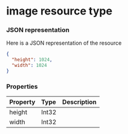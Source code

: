 # image resource type



### JSON representation

Here is a JSON representation of the resource

<!-- {
  "blockType": "resource",
  "optionalProperties": [

  ],
  "@odata.type": "microsoft.graph.image"
}-->

```json
{
  "height": 1024,
  "width": 1024
}

```
### Properties
| Property	   | Type	|Description|
|:---------------|:--------|:----------|
|height|Int32||
|width|Int32||

<!-- uuid: a90f55ce-fe58-44b3-95cb-7c4fc6892c27
2015-10-19 08:55:35 UTC -->
<!-- {
  "type": "#page.annotation",
  "description": "image resource",
  "keywords": "",
  "section": "documentation",
  "tocPath": ""
}-->